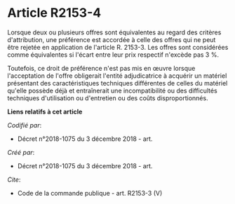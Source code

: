 # Article R2153-4

Lorsque deux ou plusieurs offres sont équivalentes au regard des critères d'attribution, une préférence est accordée à celle
des offres qui ne peut être rejetée en application de l'article R. 2153-3. Les offres sont considérées comme équivalentes si
l'écart entre leur prix respectif n'excède pas 3 %. 

Toutefois, ce droit de préférence n'est pas mis en œuvre lorsque l'acceptation de l'offre obligerait l'entité adjudicatrice à
acquérir un matériel présentant des caractéristiques techniques différentes de celles du matériel qu'elle possède déjà et
entraînerait une incompatibilité ou des difficultés techniques d'utilisation ou d'entretien ou des coûts disproportionnés.

**Liens relatifs à cet article**

_Codifié par_:

  - Décret n°2018-1075 du 3 décembre 2018 - art.

_Créé par_:

  - Décret n°2018-1075 du 3 décembre 2018 - art.

_Cite_:

  - Code de la commande publique - art. R2153-3 (V)
